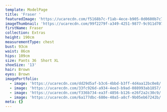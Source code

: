 ```yaml
---
template: ModelPage
title: 'Fraser '
featuredImage: 'https://ucarecdn.com/f5168b7c-f1ab-4ece-b905-0d0600b7c7fe/'
imageThumbnail: 'https://ucarecdn.com/99f2279f-a349-4251-9877-9c911d7076b4/'
firstName: Fraser
collection: Extras
height: 190cm
measurementType: chest
bust: 93cm
waist: 86cm
hips: 109cm
size: Pants 36  Short XL
shoeSize: '13'
hair: Brown
eyes: Brown
imagePortfolio:
  - image: 'https://ucarecdn.com/dd29d5af-b3c6-4bbd-b3ff-4d4aa12bc0e8/'
  - image: 'https://ucarecdn.com/33fc926d-a934-4ee3-b9ad-088993ab1857/'
  - image: 'https://ucarecdn.com/f336b734-ea3f-4856-b126-e26f2a2c30c9/'
  - image: 'https://ucarecdn.com/6a177dbc-680e-40a5-a8cf-9b05eb67242b/'
meta: {}
---
```


